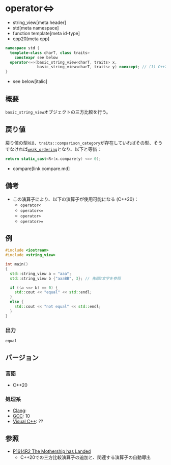 # operator<=>
* string_view[meta header]
* std[meta namespace]
* function template[meta id-type]
* cpp20[meta cpp]

```cpp
namespace std {
  template<class charT, class traits>
    constexpr see below
  operator<=>(basic_string_view<charT, traits> x,
              basic_string_view<charT, traits> y) noexcept; // (1) C++20
}
```
* see below[italic]

## 概要
`basic_string_view`オブジェクトの三方比較を行う。


## 戻り値
戻り値の型`R`は、`traits::comparison_category`が存在していればその型、そうでなければ[`weak_ordering`](/reference/compare/weak_ordering.md)となり、以下と等価：


```cpp
return static_cast<R>(x.compare(y) <=> 0);
```
* compare[link compare.md]


## 備考
- この演算子により、以下の演算子が使用可能になる (C++20)：
    - `operator<`
    - `operator<=`
    - `operator>`
    - `operator>=`


## 例
```cpp example
#include <iostream>
#include <string_view>

int main()
{
  std::string_view a = "aaa";
  std::string_view b {"aaaBB", 3}; // 先頭3文字を参照

  if ((a <=> b) == 0) {
    std::cout << "equal" << std::endl;
  }
  else {
    std::cout << "not equal" << std::endl;
  }
}
```

### 出力
```
equal
```

## バージョン
### 言語
- C++20

### 処理系
- [Clang](/implementation.md#clang):
- [GCC](/implementation.md#gcc): 10
- [Visual C++](/implementation.md#visual_cpp): ??


## 参照
- [P1614R2 The Mothership has Landed](https://www.open-std.org/jtc1/sc22/wg21/docs/papers/2019/p1614r2.html)
    - C++20での三方比較演算子の追加と、関連する演算子の自動導出
